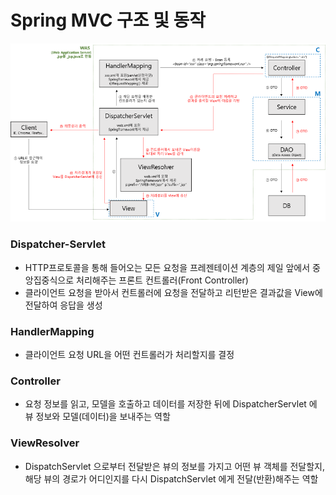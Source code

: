 # Spring MVC 구조 및 동작

![](./images/spring_기본구조.png)

### Dispatcher-Servlet

* HTTP프로토콜을 통해 들어오는 모든 요청을 프레젠테이션 계층의 제일 앞에서 중앙집중식으로 처리해주는 프론트 컨트롤러(Front Controller)
* 클라이언트 요청을 받아서 컨트롤러에 요청을 전달하고 리턴받은 결과값을 View에 전달하여 응답을 생성

### HandlerMapping

* 클라이언트 요청 URL을 어떤 컨트롤러가 처리할지를 결정

### Controller

*  요청 정보를 읽고, 모델을 호출하고 데이터를 저장한 뒤에 DispatcherServlet 에 뷰 정보와 모델(데이터)을 보내주는 역할

### ViewResolver

* DispatchServlet 으로부터 전달받은 뷰의 정보를 가지고 어떤 뷰 객체를 전달할지, 해당 뷰의 경로가 어디인지를 다시 DispatchServlet 에게 전달(반환)해주는 역할

